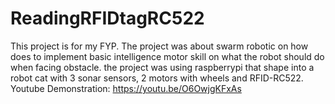 # ReadingRFIDtagRC522
This project is for my FYP. The project was about swarm robotic on how does to implement basic intelligence motor skill on what the robot should do when facing obstacle.  the project was using raspberrypi that shape into a robot cat with 3 sonar sensors, 2 motors with wheels and RFID-RC522.  Youtube Demonstration: https://youtu.be/O6OwjgKFxAs
